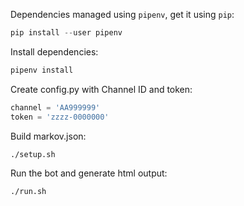 Dependencies managed using `pipenv`, get it using `pip`:
```python
pip install --user pipenv
```

Install dependencies:
```python
pipenv install
```

Create config.py with Channel ID and token:
```python
channel = 'AA999999'
token = 'zzzz-0000000'
```

Build markov.json:
```bash
./setup.sh
```

Run the bot and generate html output:
```bash
./run.sh
```
